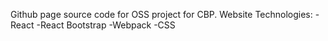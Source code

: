 Github page source code for OSS project for CBP. 
Website Technologies:
-React
-React Bootstrap
-Webpack
-CSS
